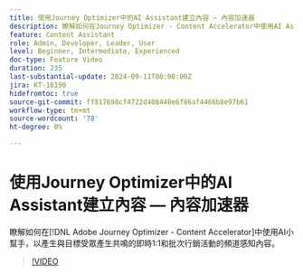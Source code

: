 ```yaml
---
title: 使用Journey Optimizer中的AI Assistant建立內容 — 內容加速器
description: 瞭解如何在Journey Optimizer - Content Accelerator中使用AI Assistant來產生管道感知內容，以用於即時1:1和批次行銷活動，與目標受眾產生共鳴。
feature: Content Assistant
role: Admin, Developer, Leader, User
level: Beginner, Intermediate, Experienced
doc-type: Feature Video
duration: 235
last-substantial-update: 2024-09-11T00:00:00Z
jira: KT-16190
hidefromtoc: true
source-git-commit: ff817698cf4722d408440e6f86af4466b8e97b61
workflow-type: tm+mt
source-wordcount: '78'
ht-degree: 0%

---
```



# 使用Journey Optimizer中的AI Assistant建立內容 — 內容加速器

瞭解如何在[!DNL Adobe Journey Optimizer - Content Accelerator]中使用AI小幫手，以產生與目標受眾產生共鳴的即時1:1和批次行銷活動的頻道感知內容。

>[!VIDEO](https://video.tv.adobe.com/v/3433552/?learn=on)

